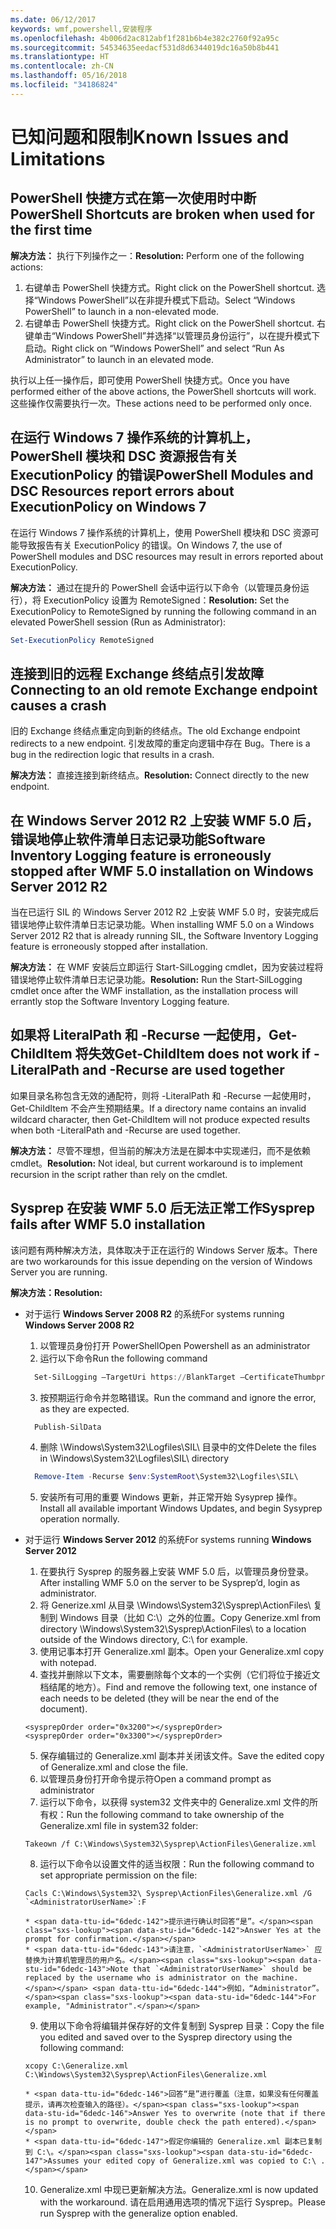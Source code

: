 ```yaml
---
ms.date: 06/12/2017
keywords: wmf,powershell,安装程序
ms.openlocfilehash: 4b006d2ac812abf1f281b6b4e382c2760f92a95c
ms.sourcegitcommit: 54534635eedacf531d8d6344019dc16a50b8b441
ms.translationtype: HT
ms.contentlocale: zh-CN
ms.lasthandoff: 05/16/2018
ms.locfileid: "34186824"
---
```

# <a name="known-issues-and-limitations"></a><span data-ttu-id="6dedc-102">已知问题和限制</span><span class="sxs-lookup"><span data-stu-id="6dedc-102">Known Issues and Limitations</span></span>

<a name="powershell-shortcuts-are-broken-when-used-for-the-first-time"></a><span data-ttu-id="6dedc-103">PowerShell 快捷方式在第一次使用时中断</span><span class="sxs-lookup"><span data-stu-id="6dedc-103">PowerShell Shortcuts are broken when used for the first time</span></span>
------------------------------------------------------------

<span data-ttu-id="6dedc-104">**解决方法：** 执行下列操作之一：</span><span class="sxs-lookup"><span data-stu-id="6dedc-104">**Resolution:** Perform one of the following actions:</span></span>

1.  <span data-ttu-id="6dedc-105">右键单击 PowerShell 快捷方式。</span><span class="sxs-lookup"><span data-stu-id="6dedc-105">Right click on the PowerShell shortcut.</span></span> <span data-ttu-id="6dedc-106">选择“Windows PowerShell”以在非提升模式下启动。</span><span class="sxs-lookup"><span data-stu-id="6dedc-106">Select “Windows PowerShell” to launch in a non-elevated mode.</span></span>
2.  <span data-ttu-id="6dedc-107">右键单击 PowerShell 快捷方式。</span><span class="sxs-lookup"><span data-stu-id="6dedc-107">Right click on the PowerShell shortcut.</span></span> <span data-ttu-id="6dedc-108">右键单击“Windows PowerShell”并选择“以管理员身份运行”，以在提升模式下启动。</span><span class="sxs-lookup"><span data-stu-id="6dedc-108">Right click on “Windows PowerShell” and select “Run As Administrator” to launch in an elevated mode.</span></span>

<span data-ttu-id="6dedc-109">执行以上任一操作后，即可使用 PowerShell 快捷方式。</span><span class="sxs-lookup"><span data-stu-id="6dedc-109">Once you have performed either of the above actions, the PowerShell shortcuts will work.</span></span> <span data-ttu-id="6dedc-110">这些操作仅需要执行一次。</span><span class="sxs-lookup"><span data-stu-id="6dedc-110">These actions need to be performed only once.</span></span>


<a name="powershell-modules-and-dsc-resources-report-errors-about-executionpolicy-on-windows-7"></a><span data-ttu-id="6dedc-111">在运行 Windows 7 操作系统的计算机上，PowerShell 模块和 DSC 资源报告有关 ExecutionPolicy 的错误</span><span class="sxs-lookup"><span data-stu-id="6dedc-111">PowerShell Modules and DSC Resources report errors about ExecutionPolicy on Windows 7</span></span>
-------------------------------------------------------------------------------------
<span data-ttu-id="6dedc-112">在运行 Windows 7 操作系统的计算机上，使用 PowerShell 模块和 DSC 资源可能导致报告有关 ExecutionPolicy 的错误。</span><span class="sxs-lookup"><span data-stu-id="6dedc-112">On Windows 7, the use of PowerShell modules and DSC resources may result in errors reported about ExecutionPolicy.</span></span>

<span data-ttu-id="6dedc-113">**解决方法：** 通过在提升的 PowerShell 会话中运行以下命令（以管理员身份运行），将 ExecutionPolicy 设置为 RemoteSigned：</span><span class="sxs-lookup"><span data-stu-id="6dedc-113">**Resolution:** Set the ExecutionPolicy to RemoteSigned by running the following command in an elevated PowerShell session (Run as Administrator):</span></span>

```powershell
Set-ExecutionPolicy RemoteSigned
```

<a name="connecting-to-an-old-remote-exchange-endpoint-causes-a-crash"></a><span data-ttu-id="6dedc-114">连接到旧的远程 Exchange 终结点引发故障</span><span class="sxs-lookup"><span data-stu-id="6dedc-114">Connecting to an old remote Exchange endpoint causes a crash</span></span>
------------------------------------------------------------

<span data-ttu-id="6dedc-115">旧的 Exchange 终结点重定向到新的终结点。</span><span class="sxs-lookup"><span data-stu-id="6dedc-115">The old Exchange endpoint redirects to a new endpoint.</span></span> <span data-ttu-id="6dedc-116">引发故障的重定向逻辑中存在 Bug。</span><span class="sxs-lookup"><span data-stu-id="6dedc-116">There is a bug in the redirection logic that results in a crash.</span></span>

<span data-ttu-id="6dedc-117">**解决方法：** 直接连接到新终结点。</span><span class="sxs-lookup"><span data-stu-id="6dedc-117">**Resolution:** Connect directly to the new endpoint.</span></span>


<a name="software-inventory-logging-feature-is-erroneously-stopped-after-wmf-50-installation-on-windows-server-2012-r2"></a><span data-ttu-id="6dedc-118">在 Windows Server 2012 R2 上安装 WMF 5.0 后，错误地停止软件清单日志记录功能</span><span class="sxs-lookup"><span data-stu-id="6dedc-118">Software Inventory Logging feature is erroneously stopped after WMF 5.0 installation on Windows Server 2012 R2</span></span>
-------------------------------------------------------------------------------------------------------------

<span data-ttu-id="6dedc-119">当在已运行 SIL 的 Windows Server 2012 R2 上安装 WMF 5.0 时，安装完成后错误地停止软件清单日志记录功能。</span><span class="sxs-lookup"><span data-stu-id="6dedc-119">When installing WMF 5.0 on a Windows Server 2012 R2 that is already running SIL, the Software Inventory Logging feature is erroneously stopped after installation.</span></span>

<span data-ttu-id="6dedc-120">**解决方法：** 在 WMF 安装后立即运行 Start-SilLogging cmdlet，因为安装过程将错误地停止软件清单日志记录功能。</span><span class="sxs-lookup"><span data-stu-id="6dedc-120">**Resolution:** Run the Start-SilLogging cmdlet once after the WMF installation, as the installation process will errantly stop the Software Inventory Logging feature.</span></span>

<a name="get-childitem-does-not-work-if--literalpath-and--recurse-are-used-together"></a><span data-ttu-id="6dedc-121">如果将 LiteralPath 和 -Recurse 一起使用，Get-ChildItem 将失效</span><span class="sxs-lookup"><span data-stu-id="6dedc-121">Get-ChildItem does not work if -LiteralPath and -Recurse are used together</span></span>
--------------------------------------------------------------------------

<span data-ttu-id="6dedc-122">如果目录名称包含无效的通配符，则将 -LiteralPath 和 -Recurse 一起使用时，Get-ChildItem 不会产生预期结果。</span><span class="sxs-lookup"><span data-stu-id="6dedc-122">If a directory name contains an invalid wildcard character, then Get-ChildItem will not produce expected results when both -LiteralPath and -Recurse are used together.</span></span>

<span data-ttu-id="6dedc-123">**解决方法：** 尽管不理想，但当前的解决方法是在脚本中实现递归，而不是依赖 cmdlet。</span><span class="sxs-lookup"><span data-stu-id="6dedc-123">**Resolution:** Not ideal, but current workaround is to implement recursion in the script rather than rely on the cmdlet.</span></span>


<a name="sysprep-fails-after-wmf-50-installation"></a><span data-ttu-id="6dedc-124">Sysprep 在安装 WMF 5.0 后无法正常工作</span><span class="sxs-lookup"><span data-stu-id="6dedc-124">Sysprep fails after WMF 5.0 installation</span></span>
----------------------------------------

<span data-ttu-id="6dedc-125">该问题有两种解决方法，具体取决于正在运行的 Windows Server 版本。</span><span class="sxs-lookup"><span data-stu-id="6dedc-125">There are two workarounds for this issue depending on the version of Windows Server you are running.</span></span>

<span data-ttu-id="6dedc-126">**解决方法：**</span><span class="sxs-lookup"><span data-stu-id="6dedc-126">**Resolution:**</span></span>
- <span data-ttu-id="6dedc-127">对于运行 **Windows Server 2008 R2** 的系统</span><span class="sxs-lookup"><span data-stu-id="6dedc-127">For systems running **Windows Server 2008 R2**</span></span>
  1. <span data-ttu-id="6dedc-128">以管理员身份打开 PowerShell</span><span class="sxs-lookup"><span data-stu-id="6dedc-128">Open Powershell as an administrator</span></span>
  2. <span data-ttu-id="6dedc-129">运行以下命令</span><span class="sxs-lookup"><span data-stu-id="6dedc-129">Run the following command</span></span>

  ```powershell
    Set-SilLogging –TargetUri https://BlankTarget –CertificateThumbprint 0123456789
  ```
  3. <span data-ttu-id="6dedc-130">按预期运行命令并忽略错误。</span><span class="sxs-lookup"><span data-stu-id="6dedc-130">Run the command and ignore the error, as they are expected.</span></span>

  ```powershell
    Publish-SilData
   ```
  4. <span data-ttu-id="6dedc-131">删除 \Windows\System32\Logfiles\SIL\ 目录中的文件</span><span class="sxs-lookup"><span data-stu-id="6dedc-131">Delete the files in  \Windows\System32\Logfiles\SIL\ directory</span></span>

  ```powershell
    Remove-Item -Recurse $env:SystemRoot\System32\Logfiles\SIL\
  ```
  5. <span data-ttu-id="6dedc-132">安装所有可用的重要 Windows 更新，并正常开始 Sysyprep 操作。</span><span class="sxs-lookup"><span data-stu-id="6dedc-132">Install all available important Windows Updates, and begin Sysyprep operation normally.</span></span>

- <span data-ttu-id="6dedc-133">对于运行 **Windows Server 2012** 的系统</span><span class="sxs-lookup"><span data-stu-id="6dedc-133">For systems running **Windows Server 2012**</span></span>
  1.    <span data-ttu-id="6dedc-134">在要执行 Sysprep 的服务器上安装 WMF 5.0 后，以管理员身份登录。</span><span class="sxs-lookup"><span data-stu-id="6dedc-134">After installing WMF 5.0 on the server to be Sysprep’d, login as administrator.</span></span>
  2.    <span data-ttu-id="6dedc-135">将 Generize.xml 从目录 \Windows\System32\Sysprep\ActionFiles\ 复制到 Windows 目录（比如 C:\）之外的位置。</span><span class="sxs-lookup"><span data-stu-id="6dedc-135">Copy Generize.xml from directory \Windows\System32\Sysprep\ActionFiles\ to a location outside of the Windows directory, C:\ for example.</span></span>
  3.    <span data-ttu-id="6dedc-136">使用记事本打开 Generalize.xml 副本。</span><span class="sxs-lookup"><span data-stu-id="6dedc-136">Open your Generalize.xml copy with notepad.</span></span>
  4.    <span data-ttu-id="6dedc-137">查找并删除以下文本，需要删除每个文本的一个实例（它们将位于接近文档结尾的地方）。</span><span class="sxs-lookup"><span data-stu-id="6dedc-137">Find and remove the following text, one instance of each needs to be deleted (they will be near the end of the document).</span></span>

    ```
    <sysprepOrder order="0x3200"></sysprepOrder>
    <sysprepOrder order="0x3300"></sysprepOrder>
    ```

  5.    <span data-ttu-id="6dedc-138">保存编辑过的 Generalize.xml 副本并关闭该文件。</span><span class="sxs-lookup"><span data-stu-id="6dedc-138">Save the edited copy of Generalize.xml and close the file.</span></span>
  6.    <span data-ttu-id="6dedc-139">以管理员身份打开命令提示符</span><span class="sxs-lookup"><span data-stu-id="6dedc-139">Open a command prompt as administrator</span></span>
  7.    <span data-ttu-id="6dedc-140">运行以下命令，以获得 system32 文件夹中的 Generalize.xml 文件的所有权：</span><span class="sxs-lookup"><span data-stu-id="6dedc-140">Run the following command to take ownership of the Generalize.xml file in system32 folder:</span></span>

    ```
    Takeown /f C:\Windows\System32\Sysprep\ActionFiles\Generalize.xml
    ```

  8.    <span data-ttu-id="6dedc-141">运行以下命令以设置文件的适当权限：</span><span class="sxs-lookup"><span data-stu-id="6dedc-141">Run the following command to set appropriate permission on the file:</span></span>

    ```
    Cacls C:\Windows\System32\ Sysprep\ActionFiles\Generalize.xml /G `<AdministratorUserName>`:F
    ```
      * <span data-ttu-id="6dedc-142">提示进行确认时回答“是”。</span><span class="sxs-lookup"><span data-stu-id="6dedc-142">Answer Yes at the prompt for confirmation.</span></span>
      * <span data-ttu-id="6dedc-143">请注意，`<AdministratorUserName>` 应替换为计算机管理员的用户名。</span><span class="sxs-lookup"><span data-stu-id="6dedc-143">Note that `<AdministratorUserName>` should be replaced by the username who is administrator on the machine.</span></span> <span data-ttu-id="6dedc-144">例如，“Administrator”。</span><span class="sxs-lookup"><span data-stu-id="6dedc-144">For example, "Administrator".</span></span>

  9.    <span data-ttu-id="6dedc-145">使用以下命令将编辑并保存好的文件复制到 Sysprep 目录：</span><span class="sxs-lookup"><span data-stu-id="6dedc-145">Copy the file you edited and saved over to the Sysprep directory using the following command:</span></span>

    ```
    xcopy C:\Generalize.xml C:\Windows\System32\Sysprep\ActionFiles\Generalize.xml
    ```
      * <span data-ttu-id="6dedc-146">回答“是”进行覆盖（注意，如果没有任何覆盖提示，请再次检查输入的路径）。</span><span class="sxs-lookup"><span data-stu-id="6dedc-146">Answer Yes to overwrite (note that if there is no prompt to overwrite, double check the path entered).</span></span>
      * <span data-ttu-id="6dedc-147">假定你编辑的 Generalize.xml 副本已复制到 C:\。</span><span class="sxs-lookup"><span data-stu-id="6dedc-147">Assumes your edited copy of Generalize.xml was copied to C:\ .</span></span>

  10.   <span data-ttu-id="6dedc-148">Generalize.xml 中现已更新解决方法。</span><span class="sxs-lookup"><span data-stu-id="6dedc-148">Generalize.xml is now updated with the workaround.</span></span> <span data-ttu-id="6dedc-149">请在启用通用选项的情况下运行 Sysprep。</span><span class="sxs-lookup"><span data-stu-id="6dedc-149">Please run Sysprep with the generalize option enabled.</span></span>
